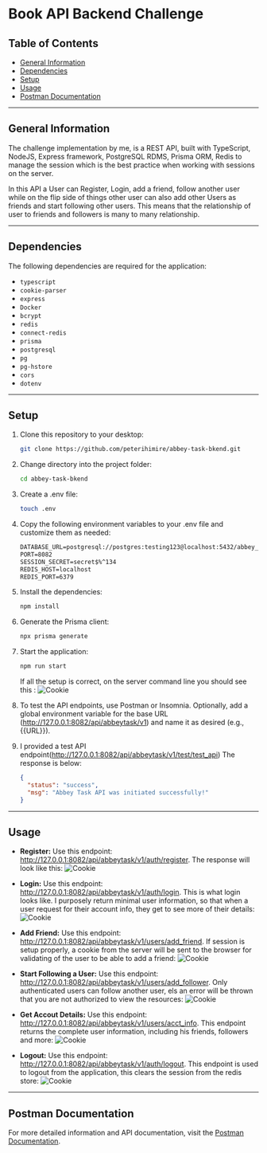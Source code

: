 # Book API Backend Challenge

## Table of Contents

- [General Information](#general-information)
- [Dependencies](#dependencies)
- [Setup](#setup)
- [Usage](#usage)
- [Postman Documentation](#postman-documentation)

---

## General Information

The  challenge implementation by me, is a REST API, built with TypeScript, NodeJS, Express framework, PostgreSQL RDMS, Prisma ORM, Redis to manage the session which is the best practice when working with sessions on the server.

In this API a User can Register, Login, add a friend, follow another user while on the flip side of things other user can also add other Users as friends and start following other users. This means that the relationship of user to friends and followers is many to many relationship.

---

## Dependencies

The following dependencies are required for the application:

- `typescript`
- `cookie-parser`
- `express`
- `Docker`
- `bcrypt`
- `redis`
- `connect-redis`
- `prisma`
- `postgresql`
- `pg`
- `pg-hstore`
- `cors`
- `dotenv`

---

## Setup

1. Clone this repository to your desktop:
   ```sh
   git clone https://github.com/peterihimire/abbey-task-bkend.git
   ```
2. Change directory into the project folder:
   ```sh
   cd abbey-task-bkend
   ```
3. Create a .env file:
   ```sh
   touch .env
   ```
4. Copy the following environment variables to your .env file and customize them as needed:
   ```txt
   DATABASE_URL=postgresql://postgres:testing123@localhost:5432/abbey_app?schema=public
   PORT=8082
   SESSION_SECRET=secret$%^134
   REDIS_HOST=localhost
   REDIS_PORT=6379
   ```
5. Install the dependencies:
   ```sh
   npm install
   ```
6. Generate the Prisma client:
   ```sh
   npx prisma generate
   ```
7. Start the application:
   ```sh
   npm run start
   ```
   If all the setup is correct, on the server command line you should see this :
  ![Cookie](https://res.cloudinary.com/dymhdpka1/image/upload/v1719684444/Screenshot_2024-06-29_at_7.06.01_PM_swxxdw.png)
8. To test the API endpoints, use Postman or Insomnia. Optionally, add a global environment variable for the base URL (http://127.0.0.1:8082/api/abbeytask/v1) and name it as desired (e.g., {{URL}}).

9. I provided a test API endpoint(http://127.0.0.1:8082/api/abbeytask/v1/test/test_api)
The response is below:

    ```json
    {
      "status": "success",
      "msg": "Abbey Task API was initiated successfully!"
    }
    ```

---

## Usage



- **Register:** Use this endpoint: http://127.0.0.1:8082/api/abbeytask/v1/auth/register. The response will look like this:
  ![Cookie](https://res.cloudinary.com/dymhdpka1/image/upload/v1719683426/Screenshot_2024-06-29_at_6.34.44_PM_cvgdzd.png)

- **Login:** Use this endpoint: http://127.0.0.1:8082/api/abbeytask/v1/auth/login. This is what login looks like. I purposely return minimal user information, so that when a user request for their account info, they get to see more of their details:
  ![Cookie](https://res.cloudinary.com/dymhdpka1/image/upload/v1719683427/Screenshot_2024-06-29_at_6.34.57_PM_g9gg9u.png)

- **Add Friend:** Use this endpoint: http://127.0.0.1:8082/api/abbeytask/v1/users/add_friend. If session is setup properly, a cookie from the server will be sent to the browser for validating of the user to be able to add a friend:
  ![Cookie](https://res.cloudinary.com/dymhdpka1/image/upload/v1719683435/Screenshot_2024-06-29_at_6.33.44_PM_qhfa5l.png)

- **Start Following a User:** Use this endpoint: http://127.0.0.1:8082/api/abbeytask/v1/users/add_follower. Only authenticated users can follow another user, els an error will be thrown that you are not authorized to view the resources:
  ![Cookie](https://res.cloudinary.com/dymhdpka1/image/upload/v1719683426/Screenshot_2024-06-29_at_6.34.21_PM_uxk4tn.png)
- **Get Accout Details:** Use this endpoint: http://127.0.0.1:8082/api/abbeytask/v1/users/acct_info. This endpoint returns the complete user information, including his friends, followers and more:
  ![Cookie](https://res.cloudinary.com/dymhdpka1/image/upload/v1719683422/Screenshot_2024-06-29_at_6.31.58_PM_we1s70.png)

- **Logout:** Use this endpoint: http://127.0.0.1:8082/api/abbeytask/v1/auth/logout. This endpoint is used to logout from the application, this clears the session from the redis store:
  ![Cookie](https://res.cloudinary.com/dymhdpka1/image/upload/v1719683427/Screenshot_2024-06-29_at_6.35.08_PM_exipsx.png)

---

## Postman Documentation

For more detailed information and API documentation, visit the [Postman Documentation](https://documenter.getpostman.com/view/12340633/2sA3duGDGB).
